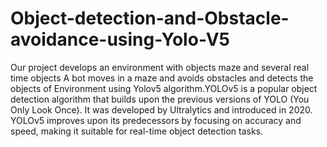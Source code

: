 # Object-detection-and-Obstacle-avoidance-using-Yolo-V5
Our project develops an environment with objects maze and several real time objects A bot moves in a maze and avoids obstacles and detects the objects of Environment using Yolov5 algorithm.YOLOv5 is a popular object detection algorithm that builds upon the previous versions of YOLO (You Only Look Once). It was developed by Ultralytics and introduced in 2020. YOLOv5 improves upon its predecessors by focusing on accuracy and speed, making it suitable for real-time object detection tasks.
